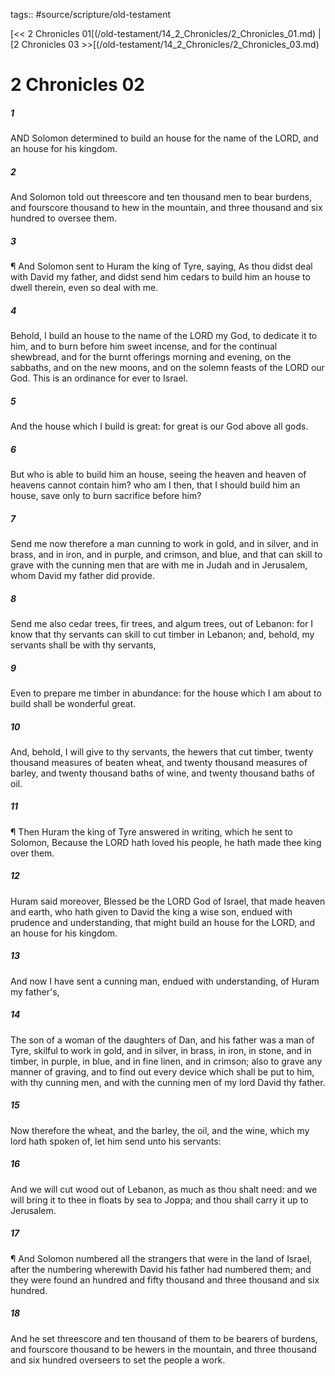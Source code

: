 tags:: #source/scripture/old-testament

[<< 2 Chronicles 01[(/old-testament/14_2_Chronicles/2_Chronicles_01.md) | [2 Chronicles 03 >>[(/old-testament/14_2_Chronicles/2_Chronicles_03.md)

# 2 Chronicles 02

##### 1

AND Solomon determined to build an house for the name of the LORD, and an house for his kingdom.

##### 2

And Solomon told out threescore and ten thousand men to bear burdens, and fourscore thousand to hew in the mountain, and three thousand and six hundred to oversee them.

##### 3

¶ And Solomon sent to Huram the king of Tyre, saying, As thou didst deal with David my father, and didst send him cedars to build him an house to dwell therein, even so deal with me.

##### 4

Behold, I build an house to the name of the LORD my God, to dedicate it to him, and to burn before him sweet incense, and for the continual shewbread, and for the burnt offerings morning and evening, on the sabbaths, and on the new moons, and on the solemn feasts of the LORD our God. This is an ordinance for ever to Israel.

##### 5

And the house which I build is great: for great is our God above all gods.

##### 6

But who is able to build him an house, seeing the heaven and heaven of heavens cannot contain him? who am I then, that I should build him an house, save only to burn sacrifice before him?

##### 7

Send me now therefore a man cunning to work in gold, and in silver, and in brass, and in iron, and in purple, and crimson, and blue, and that can skill to grave with the cunning men that are with me in Judah and in Jerusalem, whom David my father did provide.

##### 8

Send me also cedar trees, fir trees, and algum trees, out of Lebanon: for I know that thy servants can skill to cut timber in Lebanon; and, behold, my servants shall be with thy servants,

##### 9

Even to prepare me timber in abundance: for the house which I am about to build shall be wonderful great.

##### 10

And, behold, I will give to thy servants, the hewers that cut timber, twenty thousand measures of beaten wheat, and twenty thousand measures of barley, and twenty thousand baths of wine, and twenty thousand baths of oil.

##### 11

¶ Then Huram the king of Tyre answered in writing, which he sent to Solomon, Because the LORD hath loved his people, he hath made thee king over them.

##### 12

Huram said moreover, Blessed be the LORD God of Israel, that made heaven and earth, who hath given to David the king a wise son, endued with prudence and understanding, that might build an house for the LORD, and an house for his kingdom.

##### 13

And now I have sent a cunning man, endued with understanding, of Huram my father's,

##### 14

The son of a woman of the daughters of Dan, and his father was a man of Tyre, skilful to work in gold, and in silver, in brass, in iron, in stone, and in timber, in purple, in blue, and in fine linen, and in crimson; also to grave any manner of graving, and to find out every device which shall be put to him, with thy cunning men, and with the cunning men of my lord David thy father.

##### 15

Now therefore the wheat, and the barley, the oil, and the wine, which my lord hath spoken of, let him send unto his servants:

##### 16

And we will cut wood out of Lebanon, as much as thou shalt need: and we will bring it to thee in floats by sea to Joppa; and thou shall carry it up to Jerusalem.

##### 17

¶ And Solomon numbered all the strangers that were in the land of Israel, after the numbering wherewith David his father had numbered them; and they were found an hundred and fifty thousand and three thousand and six hundred.

##### 18

And he set threescore and ten thousand of them to be bearers of burdens, and fourscore thousand to be hewers in the mountain, and three thousand and six hundred overseers to set the people a work.
